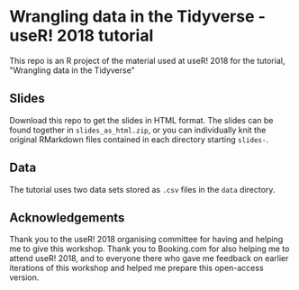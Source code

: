 # Wrangling data in the Tidyverse - useR! 2018 tutorial

This repo is an R project of the material used at useR! 2018 for the tutorial, "Wrangling data in the Tidyverse"

## Slides

Download this repo to get the slides in HTML format. The slides can be found together in `slides_as_html.zip`, or you can individually knit the original RMarkdown files contained in each directory starting `slides-`.

## Data

The tutorial uses two data sets stored as `.csv` files in the `data` directory.

## Acknowledgements

Thank you to the useR! 2018 organising committee for having and helping me to give this workshop. Thank you to Booking.com for also helping me to attend useR! 2018, and to everyone there who gave me feedback on earlier iterations of this workshop and helped me prepare this open-access version.
